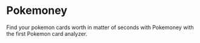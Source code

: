 # Pokemoney
Find your pokemon cards worth in matter of seconds with Pokemoney with the first Pokemon card analyzer. 
